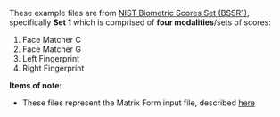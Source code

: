 These example files are from [NIST Biometric Scores Set (BSSR1)](https://www.nist.gov/itl/iad/image-group/nist-biometric-scores-set-bssr1),
specifically **Set 1** which is comprised of
**four modalities**/sets of scores: 
1. Face Matcher C 
2. Face Matcher G
3. Left Fingerprint
4. Right Fingerprint

**Items of note**:
* These files represent the Matrix Form input 
file, described [here](https://github.com/melissadale/ScoreFusionApp/wiki/Input-File-Formats)  